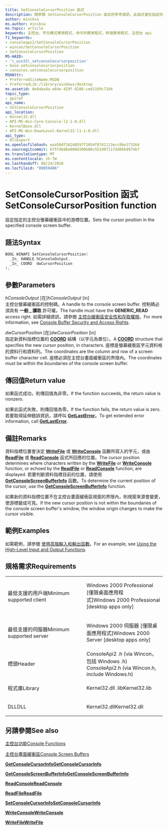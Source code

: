 ```yaml
---
title: SetConsoleCursorPosition 函式
description: 請參閱 SetConsoleCursorPosition 函式的參考資訊，此函式會在指定的主控台螢幕緩衝區中設定游標位置。
author: miniksa
ms.author: miniksa
ms.topic: article
keywords: 主控台，字元模式應用程式，命令列應用程式，終端應用程式，主控台 api
f1_keywords:
- consoleapi2/SetConsoleCursorPosition
- wincon/SetConsoleCursorPosition
- SetConsoleCursorPosition
MS-HAID:
- '\_win32\_setconsolecursorposition'
- base.setconsolecursorposition
- consoles.setconsolecursorposition
MSHAttr:
- PreferredSiteName:MSDN
- PreferredLib:/library/windows/desktop
ms.assetid: 8e9abada-a64e-429f-8286-ced1169c7104
topic_type:
- apiref
api_name:
- SetConsoleCursorPosition
api_location:
- Kernel32.dll
- API-MS-Win-Core-Console-l2-1-0.dll
- KernelBase.dll
- API-MS-Win-DownLevel-Kernel32-l1-1-0.dll
api_type:
- DllExport
ms.openlocfilehash: eaa50df16248597f1054f0741113ecc9be1f3264
ms.sourcegitcommit: b75f4688e080d300b80c552d0711fdd86b9974bf
ms.translationtype: MT
ms.contentlocale: zh-TW
ms.lasthandoff: 08/24/2020
ms.locfileid: "89059406"
---
```

# <a name="setconsolecursorposition-function"></a><span data-ttu-id="aec0b-104">SetConsoleCursorPosition 函式</span><span class="sxs-lookup"><span data-stu-id="aec0b-104">SetConsoleCursorPosition function</span></span>


<span data-ttu-id="aec0b-105">設定指定的主控台螢幕緩衝區中的游標位置。</span><span class="sxs-lookup"><span data-stu-id="aec0b-105">Sets the cursor position in the specified console screen buffer.</span></span>

<a name="syntax"></a><span data-ttu-id="aec0b-106">語法</span><span class="sxs-lookup"><span data-stu-id="aec0b-106">Syntax</span></span>
------

```C
BOOL WINAPI SetConsoleCursorPosition(
  _In_ HANDLE hConsoleOutput,
  _In_ COORD  dwCursorPosition
);
```

<a name="parameters"></a><span data-ttu-id="aec0b-107">參數</span><span class="sxs-lookup"><span data-stu-id="aec0b-107">Parameters</span></span>
----------

<span data-ttu-id="aec0b-108">*hConsoleOutput* \[在\]</span><span class="sxs-lookup"><span data-stu-id="aec0b-108">*hConsoleOutput* \[in\]</span></span>  
<span data-ttu-id="aec0b-109">主控台螢幕緩衝區的控制碼。</span><span class="sxs-lookup"><span data-stu-id="aec0b-109">A handle to the console screen buffer.</span></span> <span data-ttu-id="aec0b-110">控制碼必須具有 **一般 \_ 讀取** 許可權。</span><span class="sxs-lookup"><span data-stu-id="aec0b-110">The handle must have the **GENERIC\_READ** access right.</span></span> <span data-ttu-id="aec0b-111">如需詳細資訊，請參閱 [主控台緩衝區安全性和存取權限](console-buffer-security-and-access-rights.md)。</span><span class="sxs-lookup"><span data-stu-id="aec0b-111">For more information, see [Console Buffer Security and Access Rights](console-buffer-security-and-access-rights.md).</span></span>

<span data-ttu-id="aec0b-112">*dwCursorPosition* \[在\]</span><span class="sxs-lookup"><span data-stu-id="aec0b-112">*dwCursorPosition* \[in\]</span></span>  
<span data-ttu-id="aec0b-113">指定新資料指標位置的 [**COORD**](coord-str.md) 結構（以字元為單位）。</span><span class="sxs-lookup"><span data-stu-id="aec0b-113">A [**COORD**](coord-str.md) structure that specifies the new cursor position, in characters.</span></span> <span data-ttu-id="aec0b-114">座標是螢幕緩衝區字元資料格的資料行和資料列。</span><span class="sxs-lookup"><span data-stu-id="aec0b-114">The coordinates are the column and row of a screen buffer character cell.</span></span> <span data-ttu-id="aec0b-115">座標必須在主控台畫面緩衝區的界限內。</span><span class="sxs-lookup"><span data-stu-id="aec0b-115">The coordinates must be within the boundaries of the console screen buffer.</span></span>

<a name="return-value"></a><span data-ttu-id="aec0b-116">傳回值</span><span class="sxs-lookup"><span data-stu-id="aec0b-116">Return value</span></span>
------------

<span data-ttu-id="aec0b-117">如果函式成功，則傳回值為非零。</span><span class="sxs-lookup"><span data-stu-id="aec0b-117">If the function succeeds, the return value is nonzero.</span></span>

<span data-ttu-id="aec0b-118">如果此函式失敗，則傳回值為零。</span><span class="sxs-lookup"><span data-stu-id="aec0b-118">If the function fails, the return value is zero.</span></span> <span data-ttu-id="aec0b-119">若要取得延伸錯誤資訊，請呼叫 [**GetLastError**](https://msdn.microsoft.com/library/windows/desktop/ms679360)。</span><span class="sxs-lookup"><span data-stu-id="aec0b-119">To get extended error information, call [**GetLastError**](https://msdn.microsoft.com/library/windows/desktop/ms679360).</span></span>

<a name="remarks"></a><span data-ttu-id="aec0b-120">備註</span><span class="sxs-lookup"><span data-stu-id="aec0b-120">Remarks</span></span>
-------

<span data-ttu-id="aec0b-121">資料指標位置會決定 [**WriteFile**](https://msdn.microsoft.com/library/windows/desktop/aa365747) 或 [**WriteConsole**](writeconsole.md) 函數所寫入的字元，或由 [**ReadFile**](https://msdn.microsoft.com/library/windows/desktop/aa365467) 或 [**ReadConsole**](readconsole.md) 函式所回應的位置。</span><span class="sxs-lookup"><span data-stu-id="aec0b-121">The cursor position determines where characters written by the [**WriteFile**](https://msdn.microsoft.com/library/windows/desktop/aa365747) or [**WriteConsole**](writeconsole.md) function, or echoed by the [**ReadFile**](https://msdn.microsoft.com/library/windows/desktop/aa365467) or [**ReadConsole**](readconsole.md) function, are displayed.</span></span> <span data-ttu-id="aec0b-122">若要判斷資料指標目前的位置，請使用 [**GetConsoleScreenBufferInfo**](getconsolescreenbufferinfo.md) 函數。</span><span class="sxs-lookup"><span data-stu-id="aec0b-122">To determine the current position of the cursor, use the [**GetConsoleScreenBufferInfo**](getconsolescreenbufferinfo.md) function.</span></span>

<span data-ttu-id="aec0b-123">如果新的資料指標位置不在主控台畫面緩衝區視窗的界限內，則視窗來源會變更，使游標變成可見。</span><span class="sxs-lookup"><span data-stu-id="aec0b-123">If the new cursor position is not within the boundaries of the console screen buffer's window, the window origin changes to make the cursor visible.</span></span>

<a name="examples"></a><span data-ttu-id="aec0b-124">範例</span><span class="sxs-lookup"><span data-stu-id="aec0b-124">Examples</span></span>
--------

<span data-ttu-id="aec0b-125">如需範例，請參閱 [使用高階輸入和輸出函數](using-the-high-level-input-and-output-functions.md)。</span><span class="sxs-lookup"><span data-stu-id="aec0b-125">For an example, see [Using the High-Level Input and Output Functions](using-the-high-level-input-and-output-functions.md).</span></span>

<a name="requirements"></a><span data-ttu-id="aec0b-126">規格需求</span><span class="sxs-lookup"><span data-stu-id="aec0b-126">Requirements</span></span>
------------

<table>
<colgroup>
<col width="50%" />
<col width="50%" />
</colgroup>
<tbody>
<tr class="odd">
<td><p><span data-ttu-id="aec0b-127">最低支援的用戶端</span><span class="sxs-lookup"><span data-stu-id="aec0b-127">Minimum supported client</span></span></p></td>
<td><p><span data-ttu-id="aec0b-128">Windows 2000 Professional [僅限桌面應用程式]</span><span class="sxs-lookup"><span data-stu-id="aec0b-128">Windows 2000 Professional [desktop apps only]</span></span></p></td>
</tr>
<tr class="even">
<td><p><span data-ttu-id="aec0b-129">最低支援的伺服器</span><span class="sxs-lookup"><span data-stu-id="aec0b-129">Minimum supported server</span></span></p></td>
<td><p><span data-ttu-id="aec0b-130">Windows 2000 伺服器 [僅限桌面應用程式]</span><span class="sxs-lookup"><span data-stu-id="aec0b-130">Windows 2000 Server [desktop apps only]</span></span></p></td>
</tr>
<tr class="odd">
<td><p><span data-ttu-id="aec0b-131">標頭</span><span class="sxs-lookup"><span data-stu-id="aec0b-131">Header</span></span></p></td>
<td><span data-ttu-id="aec0b-132">ConsoleApi2 .h (via Wincon，包括 Windows .h) </span><span class="sxs-lookup"><span data-stu-id="aec0b-132">ConsoleApi2.h (via Wincon.h, include Windows.h)</span></span></td>
</tr>
<tr class="even">
<td><p><span data-ttu-id="aec0b-133">程式庫</span><span class="sxs-lookup"><span data-stu-id="aec0b-133">Library</span></span></p></td>
<td><span data-ttu-id="aec0b-134">Kernel32.dll .lib</span><span class="sxs-lookup"><span data-stu-id="aec0b-134">Kernel32.lib</span></span></td>
</tr>
<tr class="odd">
<td><p><span data-ttu-id="aec0b-135">DLL</span><span class="sxs-lookup"><span data-stu-id="aec0b-135">DLL</span></span></p></td>
<td><span data-ttu-id="aec0b-136">Kernel32.dll</span><span class="sxs-lookup"><span data-stu-id="aec0b-136">Kernel32.dll</span></span></td>
</tr>
<tr class="even">
</tr>
<tr class="odd">
</tr>
<tr class="even">
</tr>
</tbody>
</table>

## <a name="span-idsee_alsospansee-also"></a><span data-ttu-id="aec0b-137"><span id="see_also"></span>另請參閱</span><span class="sxs-lookup"><span data-stu-id="aec0b-137"><span id="see_also"></span>See also</span></span>


[<span data-ttu-id="aec0b-138">主控台功能</span><span class="sxs-lookup"><span data-stu-id="aec0b-138">Console Functions</span></span>](console-functions.md)

[<span data-ttu-id="aec0b-139">主控台畫面緩衝區</span><span class="sxs-lookup"><span data-stu-id="aec0b-139">Console Screen Buffers</span></span>](console-screen-buffers.md)

[<span data-ttu-id="aec0b-140">**GetConsoleCursorInfo**</span><span class="sxs-lookup"><span data-stu-id="aec0b-140">**GetConsoleCursorInfo**</span></span>](getconsolecursorinfo.md)

[<span data-ttu-id="aec0b-141">**GetConsoleScreenBufferInfo**</span><span class="sxs-lookup"><span data-stu-id="aec0b-141">**GetConsoleScreenBufferInfo**</span></span>](getconsolescreenbufferinfo.md)

[<span data-ttu-id="aec0b-142">**ReadConsole**</span><span class="sxs-lookup"><span data-stu-id="aec0b-142">**ReadConsole**</span></span>](readconsole.md)

[<span data-ttu-id="aec0b-143">**ReadFile**</span><span class="sxs-lookup"><span data-stu-id="aec0b-143">**ReadFile**</span></span>](https://msdn.microsoft.com/library/windows/desktop/aa365467)

[<span data-ttu-id="aec0b-144">**SetConsoleCursorInfo**</span><span class="sxs-lookup"><span data-stu-id="aec0b-144">**SetConsoleCursorInfo**</span></span>](setconsolecursorinfo.md)

[<span data-ttu-id="aec0b-145">**WriteConsole**</span><span class="sxs-lookup"><span data-stu-id="aec0b-145">**WriteConsole**</span></span>](writeconsole.md)

[<span data-ttu-id="aec0b-146">**WriteFile**</span><span class="sxs-lookup"><span data-stu-id="aec0b-146">**WriteFile**</span></span>](https://msdn.microsoft.com/library/windows/desktop/aa365747)

 

 




